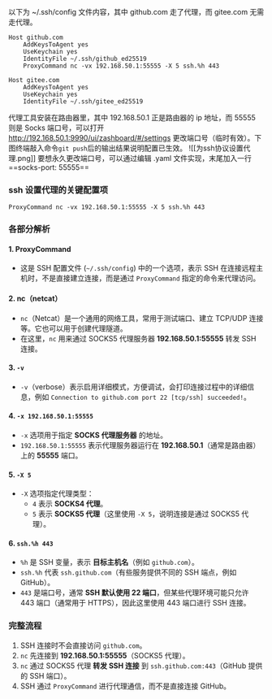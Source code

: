 以下为 ~/.ssh/config 文件内容，其中 github.com 走了代理，而 gitee.com 无需走代理。

```
Host github.com
    AddKeysToAgent yes
    UseKeychain yes
    IdentityFile ~/.ssh/github_ed25519
    ProxyCommand nc -vx 192.168.50.1:55555 -X 5 ssh.%h 443

Host gitee.com
    AddKeysToAgent yes
    UseKeychain yes
    IdentityFile ~/.ssh/gitee_ed25519
```

代理工具安装在路由器里，其中 192.168.50.1 正是路由器的 ip 地址，而 55555 则是 Socks 端口号，可以打开 http://192.168.50.1:9990/ui/zashboard/#/settings 更改端口号（临时有效）。下图终端敲入命令`git push`后的输出结果说明配置已生效。
![[为ssh协议设置代理.png]]
要想永久更改端口号，可以通过编辑 .yaml 文件实现，末尾加入一行 ==socks-port: 55555==

### ssh 设置代理的关键配置项

```
ProxyCommand nc -vx 192.168.50.1:55555 -X 5 ssh.%h 443
```

### 各部分解析

#### 1. ProxyCommand

- 这是 SSH 配置文件 (`~/.ssh/config`) 中的一个选项，表示 SSH 在连接远程主机时，不是直接建立连接，而是通过 `ProxyCommand` 指定的命令来代理访问。

#### 2. nc（netcat）

- `nc`（Netcat）是一个通用的网络工具，常用于测试端口、建立 TCP/UDP 连接等。它也可以用于创建代理隧道。
- 在这里，`nc` 用来通过 SOCKS5 代理服务器 **192.168.50.1:55555** 转发 SSH 连接。

#### 3. `-v`

- `-v`（verbose）表示启用详细模式，方便调试，会打印连接过程中的详细信息，例如 `Connection to github.com port 22 [tcp/ssh] succeeded!`。

#### 4. `-x 192.168.50.1:55555`

- `-x` 选项用于指定 **SOCKS 代理服务器** 的地址。
- `192.168.50.1:55555` 表示代理服务器运行在 **192.168.50.1**（通常是路由器）上的 **55555** 端口。

#### 5. `-X 5`

- `-X` 选项指定代理类型：
    - `4` 表示 **SOCKS4 代理**。
    - `5` 表示 **SOCKS5 代理**（这里使用 `-X 5`，说明连接是通过 SOCKS5 代理）。

#### 6. `ssh.%h 443`

- `%h` 是 SSH 变量，表示 **目标主机名**（例如 `github.com`）。
- `ssh.%h` 代表 `ssh.github.com`（有些服务提供不同的 SSH 端点，例如 GitHub）。
- `443` 是端口号，通常 **SSH 默认使用 22 端口**，但某些代理环境可能只允许 443 端口（通常用于 HTTPS），因此这里使用 443 端口进行 SSH 连接。

### 完整流程

1. SSH 连接时不会直接访问 `github.com`。
2. `nc` 先连接到 **192.168.50.1:55555**（SOCKS5 代理）。
3. `nc` 通过 SOCKS5 代理 **转发 SSH 连接** 到 `ssh.github.com:443`（GitHub 提供的 SSH 端口）。
4. SSH 通过 `ProxyCommand` 进行代理通信，而不是直接连接 GitHub。

